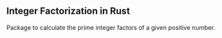 ## Integer Factorization in Rust

Package to calculate the prime integer factors of a given positive number.
